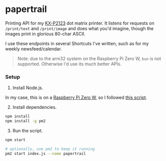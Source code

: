# papertrail

Printing API for my [KX-P2123](https://www.nefec.org/upm/printers/mpa223.htm) dot matrix printer. It listens for requests on `/print/text` and `/print/image` and does what you'd imagine, though the images print in glorious 80-char ASCII.

I use these endpoints in several Shortcuts I've written, such as for my weekly newsfeed/calendar.

> Note: due to the arm32 system on the Raspberry Pi Zero W, `bun` is not supported. Otherwise I'd use its much better APIs.

### Setup

1. Install Node.js.

In my case, this is on a [Raspberry Pi Zero W](https://vilros.com/products/raspberry-pi-zero-w-basic-starter-kit-1), so I followed [this script](https://gist.github.com/mandrean/71f2cbf707025a5983c0fc04d78f3e9a).

2. Install dependencies.

```bash
npm install
npm install -g pm2
```

3. Run the script.

```bash
npm start

# optionally, use pm2 to keep it running
pm2 start index.js --name papertrail
```
